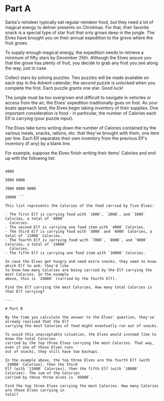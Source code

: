 # Part A

Santa's reindeer typically eat regular reindeer food, but they need a lot of magical energy to
deliver presents on Christmas. For that, their favorite snack is a special type of star fruit that
only grows deep in the jungle. The Elves have brought you on their annual expedition to the grove
where the fruit grows.

To supply enough magical energy, the expedition needs to retrieve a minimum of fifty stars by
December 25th. Although the Elves assure you that the grove has plenty of fruit, you decide to grab
any fruit you see along the way, just in case.

Collect stars by solving puzzles. Two puzzles will be made available on each day in the Advent
calendar; the second puzzle is unlocked when you complete the first. Each puzzle grants one star.
Good luck!

The jungle must be too overgrown and difficult to navigate in vehicles or access from the air; the
Elves' expedition traditionally goes on foot. As your boats approach land, the Elves begin taking
inventory of their supplies. One important consideration is food - in particular, the number of
Calories each Elf is carrying (your puzzle input).

The Elves take turns writing down the number of Calories contained by the various meals, snacks,
rations, etc. that they've brought with them, one item per line. Each Elf separates their own
inventory from the previous Elf's inventory (if any) by a blank line.

For example, suppose the Elves finish writing their items' Calories and end up with the following
list:

``` 1000 2000 3000

4000

5000 6000

7000 8000 9000

10000 ```

This list represents the Calories of the food carried by five Elves:

- The first Elf is carrying food with `1000`, `2000`, and `3000` Calories, a total of `6000`
  Calories.
- The second Elf is carrying one food item with `4000` Calories.
- The third Elf is carrying food with `5000` and `6000` Calories, a total of `11000` Calories.
- The fourth Elf is carrying food with `7000`, `8000`, and `9000` Calories, a total of `24000`
  Calories.
- The fifth Elf is carrying one food item with `10000` Calories.

In case the Elves get hungry and need extra snacks, they need to know which Elf to ask: they'd like
to know how many Calories are being carried by the Elf carrying the most Calories. In the example
above, this is `24000` (carried by the fourth Elf).

Find the Elf carrying the most Calories. How many total Calories is that Elf carrying?

---

# Part B

By the time you calculate the answer to the Elves' question, they've already realized that the Elf
carrying the most Calories of food might eventually run out of snacks.

To avoid this unacceptable situation, the Elves would instead like to know the total Calories
carried by the top three Elves carrying the most Calories. That way, even if one of those Elves runs
out of snacks, they still have two backups.

In the example above, the top three Elves are the fourth Elf (with `24000` Calories), then the third
Elf (with `11000` Calories), then the fifth Elf (with `10000` Calories). The sum of the Calories
carried by these three elves is `45000`.

Find the top three Elves carrying the most Calories. How many Calories are those Elves carrying in
total?
